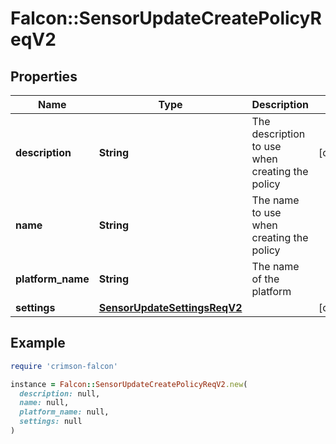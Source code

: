 # Falcon::SensorUpdateCreatePolicyReqV2

## Properties

| Name | Type | Description | Notes |
| ---- | ---- | ----------- | ----- |
| **description** | **String** | The description to use when creating the policy | [optional] |
| **name** | **String** | The name to use when creating the policy |  |
| **platform_name** | **String** | The name of the platform |  |
| **settings** | [**SensorUpdateSettingsReqV2**](SensorUpdateSettingsReqV2.md) |  | [optional] |

## Example

```ruby
require 'crimson-falcon'

instance = Falcon::SensorUpdateCreatePolicyReqV2.new(
  description: null,
  name: null,
  platform_name: null,
  settings: null
)
```

